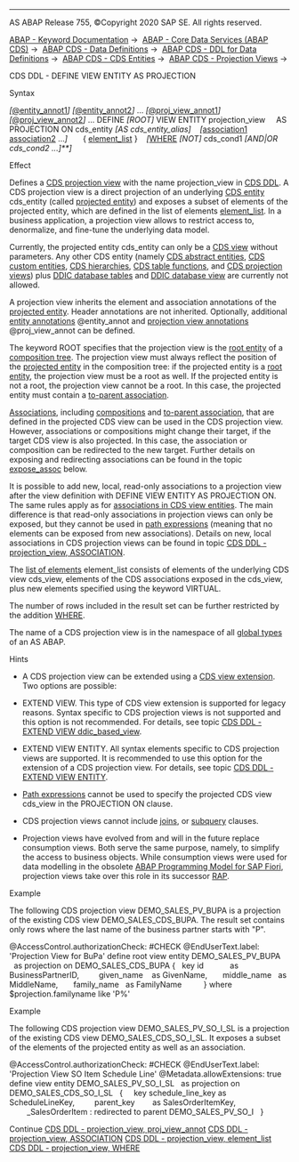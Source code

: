   

* * *

AS ABAP Release 755, ©Copyright 2020 SAP SE. All rights reserved.

[ABAP - Keyword Documentation](javascript:call_link\('abenabap.htm'\)) →  [ABAP - Core Data Services (ABAP CDS)](javascript:call_link\('abencds.htm'\)) →  [ABAP CDS - Data Definitions](javascript:call_link\('abencds_entities.htm'\)) →  [ABAP CDS - DDL for Data Definitions](javascript:call_link\('abencds_f1_ddl_syntax.htm'\)) →  [ABAP CDS - CDS Entities](javascript:call_link\('abencds_view_entity.htm'\)) →  [ABAP CDS - Projection Views](javascript:call_link\('abencds_proj_views.htm'\)) → 

CDS DDL - DEFINE VIEW ENTITY AS PROJECTION

Syntax

*\[*[@entity\_annot1](javascript:call_link\('abencds_f1_entity_annotations.htm'\))*\]*
*\[*[@entity\_annot2](javascript:call_link\('abencds_f1_entity_annotations.htm'\))*\]*
...
*\[*[@proj\_view\_annot1](javascript:call_link\('abencds_proj_view_annotations.htm'\))*\]*
*\[*[@proj\_view\_annot2](javascript:call_link\('abencds_proj_view_annotations.htm'\))*\]*
...
DEFINE *\[*ROOT*\]* VIEW ENTITY projection\_view
    AS PROJECTION ON cds\_entity *\[*AS cds\_entity\_alias*\]*
   *\[*[association1](javascript:call_link\('abencds_proj_view_association.htm'\)) [association2](javascript:call_link\('abencds_proj_view_association.htm'\)) ...*\]*
      { [element\_list](javascript:call_link\('abencds_proj_view_element_list.htm'\)) }
   *\[*[WHERE](javascript:call_link\('abencds_proj_view_cond_expr.htm'\)) *\[*NOT*\]* cds\_cond1 *\[*AND*|*OR cds\_cond2 ...*\]**\]*

Effect

Defines a [CDS projection view](javascript:call_link\('abencds_projection_view_glosry.htm'\) "Glossary Entry") with the name projection\_view in [CDS DDL](javascript:call_link\('abencds_ddl_glosry.htm'\) "Glossary Entry"). A CDS projection view is a direct projection of an underlying [CDS entity](javascript:call_link\('abencds_entity_glosry.htm'\) "Glossary Entry") cds\_entity (called [projected entity](javascript:call_link\('abencds_pv_projected_entity_glosry.htm'\) "Glossary Entry")) and exposes a subset of elements of the projected entity, which are defined in the list of elements [element\_list](javascript:call_link\('abencds_proj_view_element_list.htm'\)). In a business application, a projection view allows to restrict access to, denormalize, and fine-tune the underlying data model.

Currently, the projected entity cds\_entity can only be a [CDS view](javascript:call_link\('abencds_view_glosry.htm'\) "Glossary Entry") without parameters. Any other CDS entity (namely [CDS abstract entities](javascript:call_link\('abencds_abstract_entity_glosry.htm'\) "Glossary Entry"), [CDS custom entities](javascript:call_link\('abencds_custom_entity_glosry.htm'\) "Glossary Entry"), [CDS hierarchies](javascript:call_link\('abencds_hierarchy_glosry.htm'\) "Glossary Entry"), [CDS table functions](javascript:call_link\('abencds_table_function_glosry.htm'\) "Glossary Entry"), and [CDS projection views](javascript:call_link\('abencds_projection_view_glosry.htm'\) "Glossary Entry")) plus [DDIC database tables](javascript:call_link\('abenddic_db_table_glosry.htm'\) "Glossary Entry") and [DDIC database view](javascript:call_link\('abendatabase_view_glosry.htm'\) "Glossary Entry") are currently not allowed.

A projection view inherits the element and association annotations of the [projected entity](javascript:call_link\('abencds_pv_projected_entity_glosry.htm'\) "Glossary Entry"). Header annotations are not inherited. Optionally, additional [entity annotations](javascript:call_link\('abencds_f1_entity_annotations.htm'\)) @entity\_annot and [projection view annotations](javascript:call_link\('abencds_proj_view_annotations.htm'\)) @proj\_view\_annot can be defined.

The keyword ROOT specifies that the projection view is the [root entity](javascript:call_link\('abenroot_entity_glosry.htm'\) "Glossary Entry") of a [composition tree](javascript:call_link\('abencds_composition_tree_glosry.htm'\) "Glossary Entry"). The projection view must always reflect the position of the [projected entity](javascript:call_link\('abencds_pv_projected_entity_glosry.htm'\) "Glossary Entry") in the composition tree: if the projected entity is a [root entity](javascript:call_link\('abenroot_entity_glosry.htm'\) "Glossary Entry"), the projection view must be a root as well. If the projected entity is not a root, the projection view cannot be a root. In this case, the projected entity must contain a [to-parent association](javascript:call_link\('abento_parent_association_glosry.htm'\) "Glossary Entry").

[Associations](javascript:call_link\('abencds_association_glosry.htm'\) "Glossary Entry"), including [compositions](javascript:call_link\('abencds_composition_glosry.htm'\) "Glossary Entry") and [to-parent association](javascript:call_link\('abento_parent_association_glosry.htm'\) "Glossary Entry"), that are defined in the projected CDS view can be used in the CDS projection view. However, associations or compositions might change their target, if the target CDS view is also projected. In this case, the association or composition can be redirected to the new target. Further details on exposing and redirecting associations can be found in the topic [expose\_assoc](javascript:call_link\('abencds_proj_view_expose_assoc.htm'\)) below.

It is possible to add new, local, read-only associations to a projection view after the view definition with DEFINE VIEW ENTITY AS PROJECTION ON. The same rules apply as for [associations in CDS view entities](javascript:call_link\('abencds_association_v2.htm'\)). The main difference is that read-only associations in projection views can only be exposed, but they cannot be used in [path expressions](javascript:call_link\('abencds_path_expression_v2.htm'\)) (meaning that no elements can be exposed from new associations). Details on new, local associations in CDS projection views can be found in topic [CDS DDL - projection\_view, ASSOCIATION](javascript:call_link\('abencds_proj_view_association.htm'\)).

The [list of elements](javascript:call_link\('abencds_proj_view_element_list.htm'\)) element\_list consists of elements of the underlying CDS view cds\_view, elements of the CDS associations exposed in the cds\_view, plus new elements specified using the keyword VIRTUAL.

The number of rows included in the result set can be further restricted by the addition [WHERE](javascript:call_link\('abencds_proj_view_cond_expr.htm'\)).

The name of a CDS projection view is in the namespace of all [global types](javascript:call_link\('abenglobal_type_glosry.htm'\) "Glossary Entry") of an AS ABAP.

Hints

-   A CDS projection view can be extended using a [CDS view extension](javascript:call_link\('abencds_view_extend_glosry.htm'\) "Glossary Entry"). Two options are possible:

-   EXTEND VIEW. This type of CDS view extension is supported for legacy reasons. Syntax specific to CDS projection views is not supported and this option is not recommended.
    For details, see topic [CDS DDL - EXTEND VIEW ddic\_based\_view](javascript:call_link\('abencds_extend_view.htm'\)).

-   EXTEND VIEW ENTITY. All syntax elements specific to CDS projection views are supported. It is recommended to use this option for the extension of a CDS projection view.
    For details, see topic [CDS DDL - EXTEND VIEW ENTITY](javascript:call_link\('abencds_extend_view_entity.htm'\)).

-   [Path expressions](javascript:call_link\('abencds_path_expression_v2.htm'\)) cannot be used to specify the projected CDS view cds\_view in the PROJECTION ON clause.

-   CDS projection views cannot include [joins](javascript:call_link\('abenjoin_glosry.htm'\) "Glossary Entry"), or [subquery](javascript:call_link\('abensubquery_glosry.htm'\) "Glossary Entry") clauses.

-   Projection views have evolved from and will in the future replace consumption views. Both serve the same purpose, namely, to simplify the access to business objects. While consumption views were used for data modelling in the obsolete [ABAP Programming Model for SAP Fiori](javascript:call_link\('abenabap_pm_for_fiori_glosry.htm'\) "Glossary Entry"), projection views take over this role in its successor [RAP](javascript:call_link\('abenarap_glosry.htm'\) "Glossary Entry").

Example

The following CDS projection view DEMO\_SALES\_PV\_BUPA is a projection of the existing CDS view DEMO\_SALES\_CDS\_BUPA. The result set contains only rows where the last name of the business partner starts with "P".

@AccessControl.authorizationCheck: #CHECK
@EndUserText.label: 'Projection View for BuPa'
define root view entity DEMO\_SALES\_PV\_BUPA  
  as projection on DEMO\_SALES\_CDS\_BUPA
{
  key id            as BusinessPartnerID,  
      given\_name    as GivenName,
      middle\_name   as MiddleName,
      family\_name   as FamilyName  
      
}
where $projection.familyname like 'P%'

Example

The following CDS projection view DEMO\_SALES\_PV\_SO\_I\_SL is a projection of the existing CDS view DEMO\_SALES\_CDS\_SO\_I\_SL. It exposes a subset of the elements of the projected entity as well as an association.

@AccessControl.authorizationCheck: #CHECK
@EndUserText.label: 'Projection View SO Item Schedule Line'
@Metadata.allowExtensions: true
define view entity DEMO\_SALES\_PV\_SO\_I\_SL
  as projection on DEMO\_SALES\_CDS\_SO\_I\_SL
  {
    key schedule\_line\_key as ScheduleLineKey,
        parent\_key        as SalesOrderItemKey,
        \_SalesOrderItem : redirected to parent DEMO\_SALES\_PV\_SO\_I
  }

Continue
[CDS DDL - projection\_view, proj\_view\_annot](javascript:call_link\('abencds_proj_view_annotations.htm'\))
[CDS DDL - projection\_view, ASSOCIATION](javascript:call_link\('abencds_proj_view_association.htm'\))
[CDS DDL - projection\_view, element\_list](javascript:call_link\('abencds_proj_view_element_list.htm'\))
[CDS DDL - projection\_view, WHERE](javascript:call_link\('abencds_proj_view_cond_expr.htm'\))